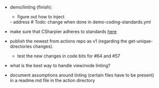 - demo/linting (finish):
    - figure out how to inject  <ItemGroup>
    <ProjectReference
      Include="..\..\${{ inputs.code-analyzers-name }}\Demo.Analyzers.csproj"
      OutputItemType="Analyzer"
      ReferenceOutputAssembly="false"
    />
  </ItemGroup>
    - address # Todo: change when done in demo-coding-standards.yml

- make sure that CSharpier adheres to standards [here](https://github.com/Now-Micro/CodeBits/blob/main/.github/copilot-instructions.md)
- publish the newest from actions repo as v1 (regarding the get-unique-directories changes).  
    - test the new changes in code bits for #64 and #57
- what is the best way to handle view/node linting?
- document assumptions around linting (certain files have to be present) in a readme.md file in the action directory